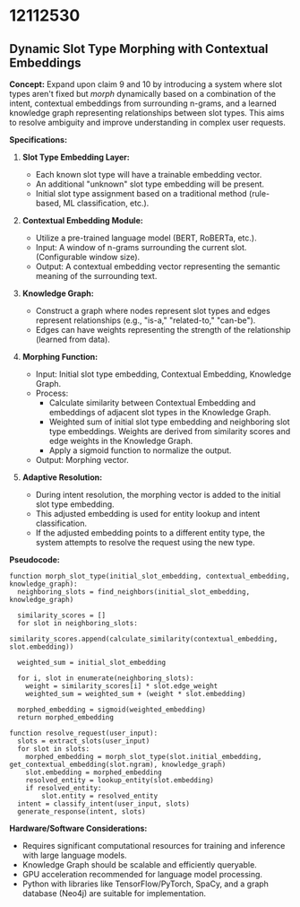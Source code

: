 # 12112530

## Dynamic Slot Type Morphing with Contextual Embeddings

**Concept:** Expand upon claim 9 and 10 by introducing a system where slot types aren't fixed but *morph* dynamically based on a combination of the intent, contextual embeddings from surrounding n-grams, and a learned knowledge graph representing relationships between slot types. This aims to resolve ambiguity and improve understanding in complex user requests.

**Specifications:**

1.  **Slot Type Embedding Layer:**
    *   Each known slot type will have a trainable embedding vector.
    *   An additional "unknown" slot type embedding will be present.
    *   Initial slot type assignment based on a traditional method (rule-based, ML classification, etc.).

2.  **Contextual Embedding Module:**
    *   Utilize a pre-trained language model (BERT, RoBERTa, etc.).
    *   Input: A window of n-grams surrounding the current slot. (Configurable window size).
    *   Output: A contextual embedding vector representing the semantic meaning of the surrounding text.

3.  **Knowledge Graph:**
    *   Construct a graph where nodes represent slot types and edges represent relationships (e.g., "is-a," "related-to," "can-be").
    *   Edges can have weights representing the strength of the relationship (learned from data).

4.  **Morphing Function:**
    *   Input: Initial slot type embedding, Contextual Embedding, Knowledge Graph.
    *   Process:
        *   Calculate similarity between Contextual Embedding and embeddings of adjacent slot types in the Knowledge Graph.
        *   Weighted sum of initial slot type embedding and neighboring slot type embeddings. Weights are derived from similarity scores and edge weights in the Knowledge Graph.
        *   Apply a sigmoid function to normalize the output.
    *   Output: Morphing vector.

5.  **Adaptive Resolution:**
    *   During intent resolution, the morphing vector is added to the initial slot type embedding.
    *   This adjusted embedding is used for entity lookup and intent classification.
    *   If the adjusted embedding points to a different entity type, the system attempts to resolve the request using the new type.

**Pseudocode:**

```
function morph_slot_type(initial_slot_embedding, contextual_embedding, knowledge_graph):
  neighboring_slots = find_neighbors(initial_slot_embedding, knowledge_graph)

  similarity_scores = []
  for slot in neighboring_slots:
    similarity_scores.append(calculate_similarity(contextual_embedding, slot.embedding))

  weighted_sum = initial_slot_embedding

  for i, slot in enumerate(neighboring_slots):
    weight = similarity_scores[i] * slot.edge_weight
    weighted_sum = weighted_sum + (weight * slot.embedding)

  morphed_embedding = sigmoid(weighted_embedding)
  return morphed_embedding

function resolve_request(user_input):
  slots = extract_slots(user_input)
  for slot in slots:
    morphed_embedding = morph_slot_type(slot.initial_embedding, get_contextual_embedding(slot.ngram), knowledge_graph)
    slot.embedding = morphed_embedding
    resolved_entity = lookup_entity(slot.embedding)
    if resolved_entity:
        slot.entity = resolved_entity
  intent = classify_intent(user_input, slots)
  generate_response(intent, slots)
```

**Hardware/Software Considerations:**

*   Requires significant computational resources for training and inference with large language models.
*   Knowledge Graph should be scalable and efficiently queryable.
*   GPU acceleration recommended for language model processing.
*   Python with libraries like TensorFlow/PyTorch, SpaCy, and a graph database (Neo4j) are suitable for implementation.